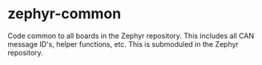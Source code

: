 # zephyr-common
Code common to all boards in the Zephyr repository. This includes all CAN message ID's, helper functions, etc.
This is submoduled in the Zephyr repository.
